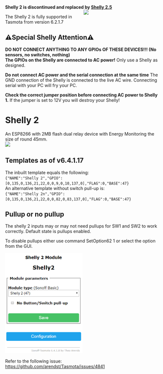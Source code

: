 **Shelly 2 is discontinued and replaced by [Shelly 2.5](shelly-2.5)**
<img src="https://shelly.cloud/wp-content/uploads/2018/02/shelly2_small_250.png" width="250" align="right" />

The Shelly 2 is fully supported in Tasmota from version 6.2.1.7<br>

## ⚠️️Special Shelly Attention⚠️️

**DO NOT CONNECT ANYTHING TO ANY GPIOs OF THESE DEVICES!!! (No sensors, no switches, nothing) <br>
The GPIOs on the Shelly are connected to AC power!** Only use a Shelly as designed. 

**Do not connect AC power and the serial connection at the same time**
The GND connection of the Shelly is connected to the live AC wire. Connecting serial with your PC will fry your PC.

**Check the correct jumper position before connecting AC power to Shelly 1.**
If the jumper is set to 12V you will destroy your Shelly!
# Shelly 2
An ESP8266 with 2MB flash dual relay device with Energy Monitoring the size of round 45mm.<br>
<img src="https://raw.githubusercontent.com/arendst/arendst.github.io/master/media/shelly/shelly2_serial_connection2.jpg" height="250"></img>

## Templates as of v6.4.1.17
The inbuilt template equals the following:<br>
``{"NAME":"Shelly 2","GPIO":[0,135,0,136,21,22,0,0,9,0,10,137,0],"FLAG":0,"BASE":47}``<br>
An alternative template without switch pull-up is:<br>
``{"NAME":"Shelly 2n","GPIO":[0,135,0,136,21,22,0,0,82,0,83,137,0],"FLAG":0,"BASE":47}``

## Pullup or no pullup
The shelly 2 inputs may or may not need pullups for SW1 and SW2 to work correctly. Default state is pullups enabled.

To disable pullups either use command SetOption62 1 or select the option from the GUI.

<img src="https://raw.githubusercontent.com/arendst/arendst.github.io/master/media/shelly/shelly2pullup.png" width="250"></img>

Refer to the following issue: https://github.com/arendst/Tasmota/issues/4841
